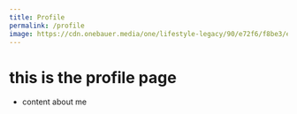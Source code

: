 ```yaml
---
title: Profile
permalink: /profile
image: https://cdn.onebauer.media/one/lifestyle-legacy/90/e72f6/f8be3/e1a82/11df8/6f5d9/115aa/salem-sabrina-20_700x536.jpg?quality=50&format=jpg&resize=entropy&w=640&h=480
---
```


# this is the profile page

- content about me
